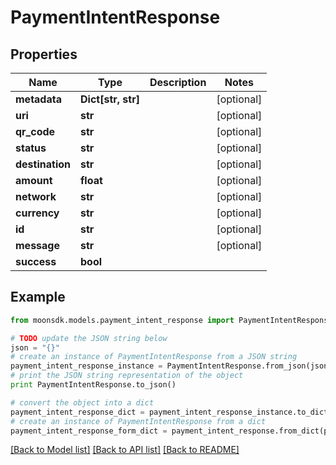 # PaymentIntentResponse

## Properties

| Name            | Type                | Description | Notes       |
| --------------- | ------------------- | ----------- | ----------- |
| **metadata**    | **Dict\[str, str]** |             | \[optional] |
| **uri**         | **str**             |             | \[optional] |
| **qr\_code**    | **str**             |             | \[optional] |
| **status**      | **str**             |             | \[optional] |
| **destination** | **str**             |             | \[optional] |
| **amount**      | **float**           |             | \[optional] |
| **network**     | **str**             |             | \[optional] |
| **currency**    | **str**             |             | \[optional] |
| **id**          | **str**             |             | \[optional] |
| **message**     | **str**             |             | \[optional] |
| **success**     | **bool**            |             |             |

## Example

```python
from moonsdk.models.payment_intent_response import PaymentIntentResponse

# TODO update the JSON string below
json = "{}"
# create an instance of PaymentIntentResponse from a JSON string
payment_intent_response_instance = PaymentIntentResponse.from_json(json)
# print the JSON string representation of the object
print PaymentIntentResponse.to_json()

# convert the object into a dict
payment_intent_response_dict = payment_intent_response_instance.to_dict()
# create an instance of PaymentIntentResponse from a dict
payment_intent_response_form_dict = payment_intent_response.from_dict(payment_intent_response_dict)
```

[\[Back to Model list\]](./#documentation-for-models) [\[Back to API list\]](./#documentation-for-api-endpoints) [\[Back to README\]](./)
